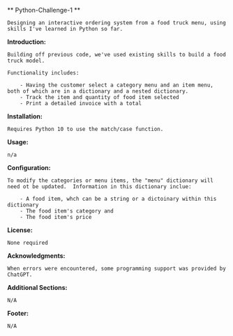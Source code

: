 ** Python-Challenge-1 **

    Designing an interactive ordering system from a food truck menu, using skills I've learned in Python so far.

**Introduction:**

    Building off previous code, we've used existing skills to build a food truck model.

    Functionality includes:
    
        - Having the customer select a category menu and an item menu, both of which are in a dictionary and a nested dictionary.
        - Track the item and quantity of food item selected
        - Print a detailed invoice with a total

**Installation:**

    Requires Python 10 to use the match/case function.

**Usage:**

    n/a

**Configuration:**

    To modify the categories or menu items, the "menu" dictionary will need ot be updated.  Information in this dictionary inclue:
    
        - A food item, whch can be a string or a dictoinary within this dictionary
        - The food item's category and
        - The food item's price

**License:**

    None required

**Acknowledgments:**

    When errors were encountered, some programming support was provided by ChatGPT.

**Additional Sections:**

    N/A

**Footer:**

    N/A
